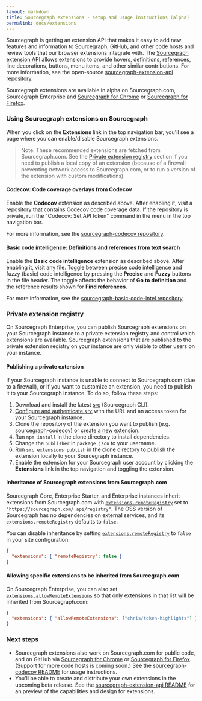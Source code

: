 ```yaml
---
layout: markdown
title: Sourcegraph extensions - setup and usage instructions (alpha)
permalink: docs/extensions
---
```


Sourcegraph is getting an extension API that makes it easy to add new features and information to Sourcegraph, GitHub, and other code hosts and review tools that our browser extensions integrate with. The [Sourcegraph extension API](https://github.com/sourcegraph/sourcegraph-extension-api) allows extensions to provide hovers, definitions, references, line decorations, buttons, menu items, and other similar contributions. For more information, see the open-source [sourcegraph-extension-api repository](https://github.com/sourcegraph/sourcegraph-extension-api).

Sourcegraph extensions are available in alpha on Sourcegraph.com, Sourcegraph Enterprise and [Sourcegraph for Chrome](https://chrome.google.com/webstore/detail/sourcegraph/dgjhfomjieaadpoljlnidmbgkdffpack) or [Sourcegraph for Firefox](https://addons.mozilla.org/en-US/firefox/addon/sourcegraph/).

### Using Sourcegraph extensions on Sourcegraph

When you click on the **Extensions** link in the top navigation bar, you'll see a page where you can enable/disable Sourcegraph extensions.

> Note: These recommended extensions are fetched from Sourcegraph.com. See the [Private extension registry](#private-extension-registry) section if you need to publish a local copy of an extension (because of a firewall preventing network access to Sourcegraph.com, or to run a version of the extension with custom modifications).

#### Codecov: Code coverage overlays from Codecov

Enable the **Codecov** extension as described above. After enabling it, visit a repository that contains Codecov code coverage data. If the repository is private, run the "Codecov: Set API token" command in the menu in the top navigation bar.

For more information, see the [sourcegraph-codecov repository](https://github.com/sourcegraph/sourcegraph-codecov).

#### Basic code intelligence: Definitions and references from text search

Enable the **Basic code intelligence** extension as described above. After enabling it, visit any file. Toggle between precise code intelligence and fuzzy (basic) code intelligence by pressing the **Precise** and **Fuzzy** buttons in the file header. The toggle affects the behavior of **Go to definition** and the reference results shown for **Find references**.

For more information, see the [sourcegraph-basic-code-intel repository](https://github.com/sourcegraph/sourcegraph-basic-code-intel).

### Private extension registry

On Sourcegraph Enterprise, you can publish Sourcegraph extensions on your Sourcegraph instance to a private extension registry and control which extensions are available. Sourcegraph extensions that are published to the private extension registry on your instance are only visible to other users on your instance.

#### Publishing a private extension

If your Sourcegraph instance is unable to connect to Sourcegraph.com (due to a firewall), or if you want to customize an extension, you need to publish it to your Sourcegraph instance. To do so, follow these steps:

1. Download and install the latest [src](https://github.com/sourcegraph/src-cli) (Sourcegraph CLI).
1. [Configure and authenticate `src`](https://github.com/sourcegraph/src-cli#authentication) with the URL and an access token for your Sourcegraph instance.
1. Clone the repository of the extension you want to publish (e.g. [sourcegraph-codecov](https://github.com/sourcegraph/sourcegraph-codecov)) or [create a new extension](https://github.com/sourcegraph/sourcegraph-extension-docs/blob/master/tutorials/hello-world.md).
1. Run `npm install` in the clone directory to install dependencies.
1. Change the `publisher` in `package.json` to your username.
1. Run `src extensions publish` in the clone directory to publish the extension locally to your Sourcegraph instance.
1. Enable the extension for your Sourcegraph user account by clicking the **Extensions** link in the top navigation and toggling the extension.

#### Inheritance of Sourcegraph extensions from Sourcegraph.com

Sourcegraph Core, Enterprise Starter, and Enterprise instances inherit extensions from Sourcegraph.com with [`extensions.remoteRegistry`](https://about.sourcegraph.com/docs/config/site/#remoteregistry) set to `"https://sourcegraph.com/.api/registry"`. The OSS version of Sourcegraph has no dependencies on external services, and its `extensions.remoteRegistry` defaults to `false`.

You can disable inheritance by setting [`extensions.remoteRegistry`](https://about.sourcegraph.com/docs/config/site/#remoteregistry) to `false` in your site configuration:

```json
{
  "extensions": { "remoteRegistry": false }
}
```

#### Allowing specific extensions to be inherited from Sourcegraph.com

On Sourcegraph Enterprise, you can also set [`extensions.allowRemoteExtensions`](https://about.sourcegraph.com/docs/config/site/#allowRemoteExtensions) so that only extensions in that list will be inherited from Sourcegraph.com:

```json
{
  "extensions": { "allowRemoteExtensions": ["chris/token-highlights"] }
}
```

### Next steps

- Sourcegraph extensions also work on Sourcegraph.com for public code, and on GitHub via [Sourcegraph for Chrome](https://chrome.google.com/webstore/detail/sourcegraph/dgjhfomjieaadpoljlnidmbgkdffpack) or [Sourcegraph for Firefox](https://addons.mozilla.org/en-US/firefox/addon/sourcegraph/). (Support for more code hosts is coming soon.) See the [sourcegraph-codecov README](https://github.com/sourcegraph/sourcegraph-codecov) for usage instructions.
- You'll be able to create and distribute your own extensions in the upcoming beta release. See the [sourcegraph-extension-api README](https://github.com/sourcegraph/sourcegraph-extension-api) for an preview of the capabilities and design for extensions.
